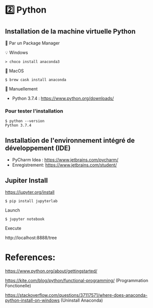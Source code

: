 # :two: Python

## Installation de la machine virtuelle Python

:pushpin: Par un Package Manager

:bulb: Windows

```
> choco install anaconda3 
```

:apple: MacOS 

```
$ brew cask install anaconda 
```

:pushpin: Manuellement

* Python 3.7.4 :  https://www.python.org/downloads/

### Pour tester l'installation
```
$ python --version
Python 3.7.4
```

## Installation de l'environnement intégré de développement (IDE)

* PyCharm Idea : https://www.jetbrains.com/pycharm/
* Enregistrement: https://www.jetbrains.com/student/


## Jupiter Install

https://jupyter.org/install

```
$ pip install jupyterlab
```

Launch

```
$ jupyter notebook
```

Execute

http://localhost:8888/tree

# References:

https://www.python.org/about/gettingstarted/

https://kite.com/blog/python/functional-programming/ (Programmation Fonctionelle)

https://stackoverflow.com/questions/37117571/where-does-anaconda-python-install-on-windows (Uninstall Anaconda)


